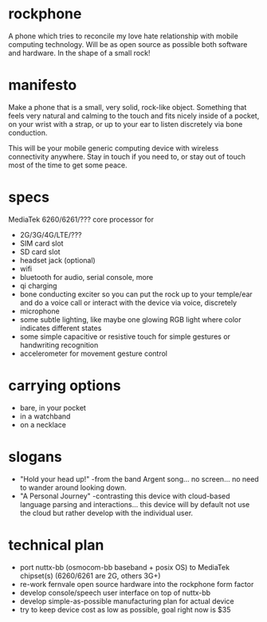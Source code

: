 # rockphone
A phone which tries to reconcile my love hate relationship with mobile computing technology. Will be as open source as possible both software and hardware. In the shape of a small rock!

# manifesto
Make a phone that is a small, very solid, rock-like object. Something that feels very natural and calming to the touch and fits nicely inside of a pocket, on your wrist with a strap, or up to your ear to listen discretely via bone conduction.

This will be your mobile generic computing device with wireless connectivity anywhere. Stay in touch if you need to, or stay out of touch most of the time to get some peace. 

# specs
MediaTek 6260/6261/??? core processor for 
- 2G/3G/4G/LTE/??? 
- SIM card slot
- SD card slot
- headset jack (optional)
- wifi
- bluetooth for audio, serial console, more
- qi charging
- bone conducting exciter so you can put the rock up to your temple/ear and do a voice call or interact with the device via voice, discretely
- microphone
- some subtle lighting, like maybe one glowing RGB light where color indicates different states
- some simple capacitive or resistive touch for simple gestures or handwriting recognition
- accelerometer for movement gesture control

# carrying options
- bare, in your pocket
- in a watchband
- on a necklace

# slogans
- "Hold your head up!" -from the band Argent song... no screen... no need to wander around looking down.
- "A Personal Journey" -contrasting this device with cloud-based language parsing and interactions... this device will by default not use the cloud but rather develop with the individual user.

# technical plan
- port nuttx-bb (osmocom-bb baseband + posix OS) to MediaTek chipset(s) (6260/6261 are 2G, others 3G+)
- re-work fernvale open source hardware into the rockphone form factor
- develop console/speech user interface on top of nuttx-bb
- develop simple-as-possible manufacturing plan for actual device
- try to keep device cost as low as possible, goal right now is $35
